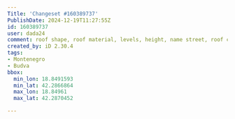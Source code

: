 ```yaml
---
Title: 'Changeset #160389737'
PublishDate: 2024-12-19T11:27:55Z
id: 160389737
user: dada24
comment: roof shape, roof material, levels, height, name street, roof colour
created_by: iD 2.30.4
tags:
- Montenegro
- Budva
bbox:
  min_lon: 18.8491593
  min_lat: 42.2866864
  max_lon: 18.84961
  max_lat: 42.2870452

---
```

